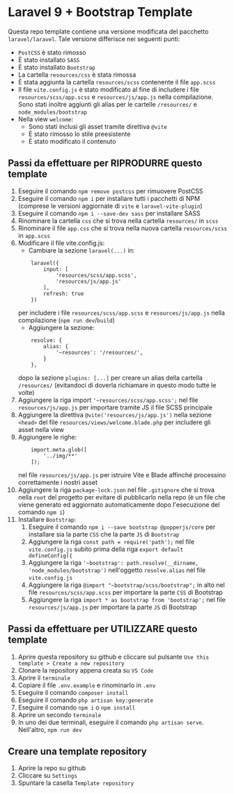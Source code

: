 # Laravel 9 + Bootstrap Template
Questa repo template contiene una versione modificata del pacchetto `laravel/laravel`. Tale versione differisce nei seguenti punti:

- `PostCSS` è stato rimosso
- È stato installato `SASS`
- È stato installato `Bootstrap`
- La cartella `resources/css` è stata rimossa
- È stata aggiunta la cartella `resources/scss` contenente il file `app.scss`
- Il file `vite.config.js` è stato modificato al fine di includere i file `resources/scss/app.scss` e `resources/js/app.js` nella compilazione. Sono stati inoltre aggiunti gli alias per le cartelle `/resources/` e `node_modules/bootstrap`
- Nella view `welcome`:
    - Sono stati inclusi gli asset tramite direttiva `@vite`
    - È stato rimosso lo stile preesistente
    - È stato modificato il contenuto

## Passi da effettuare per RIPRODURRE questo template
1. Eseguire il comando `npm remove postcss` per rimuovere PostCSS
3. Eseguire il comando `npm i` per installare tutti i pacchetti di NPM (comprese le versioni aggiornate di `vite` e `laravel-vite-plugin`)
4. Eseguire il comando `npm i --save-dev sass` per installare SASS
5. Rinominare la cartella `css` che si trova nella cartella `resources/` in `scss`
6. Rinominare il file `app.css` che si trova nella nuova cartella `resources/scss` in `app.scss`
7. Modificare il file vite.config.js:
    - Cambiare la sezione `laravel(...)` in:
    ```
        laravel({
            input: [
                'resources/scss/app.scss',
                'resources/js/app.js'
            ],
            refresh: true
        })
    ```
    per includere i file `resources/scss/app.scss` e `resources/js/app.js` nella compilazione (`npm run dev`/`build`)
    - Aggiungere la sezione:
    ```
        resolve: {
            alias: {
                '~resources': '/resources/',
            }
        },
    ```
    dopo la sezione `plugins: [...]` per creare un alias della cartella `/resources/` (evitandoci di doverla richiamare in questo modo tutte le volte)
8. Aggiungere la riga import `'~resources/scss/app.scss';` nel file `resources/js/app.js` per importare tramite JS il file SCSS principale
9. Aggiungere la direttiva `@vite('resources/js/app.js')` nella sezione `<head>` del file `resources/views/welcome.blade.php` per includere gli asset nella view
10. Aggiungere le righe:
    ```
        import.meta.glob([
            '../img/**'
        ]);
    ```
    nel file `resources/js/app.js` per istruire Vite e Blade affinché processino correttamente i nostri asset
11. Aggiungere la riga `package-lock.json` nel file `.gitignore` che si trova nella `root` del progetto per evitare di pubblicarlo nella repo (è un file che viene generato ed aggiornato automaticamente dopo l'esecuzione del comando `npm i`)
12. Installare `Bootstrap`:
    1. Eseguire il comando `npm i --save bootstrap @popperjs/core` per installare sia la parte `CSS` che la parte `JS` di `Bootstrap`
    2. Aggiungere la riga `const path = require('path');` nel file `vite.config.js` subito prima della riga `export default defineConfig({`
    3. Aggiungere la riga `'~bootstrap': path.resolve(__dirname, 'node_modules/bootstrap')` nell'oggetto `resolve.alias` nel file `vite.config.js`
    4. Aggiungere la riga `@import "~bootstrap/scss/bootstrap";` in alto nel file `resources/scss/app.scss` per importare la parte `CSS` di Bootstrap
    5. Aggiungere la riga `import * as bootstrap from 'bootstrap';` nel file `resources/js/app.js` per importare la parte `JS` di Bootstrap

## Passi da effettuare per UTILIZZARE questo template
1. Aprire questa repository su github e cliccare sul pulsante `Use this template > Create a new repository`
2. Clonare la repository appena creata su `VS Code`
3. Aprire il `terminale`
4. Copiare il file `.env.example` e rinominarlo in `.env`
5. Eseguire il comando `composer install`
6. Eseguire il comando `php artisan key:generate`
7. Eseguire il comando `npm i` o `npm install`
8. Aprire un secondo `terminale`
9. In uno dei due terminali, eseguire il comando `php artisan serve`. Nell'altro, `npm run dev` 

## Creare una template repository
1. Aprire la repo su github
2. Cliccare su `Settings`
3. Spuntare la casella `Template repository`

